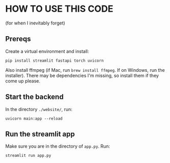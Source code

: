 # HOW TO USE THIS CODE 
(for when I inevitably forget)

## Prereqs
Create a virtual environment and install: 
```
pip install streamlit fastapi torch uvicorn
```
Also install ffmpeg (if Mac, run `brew install ffmpeg`. If on Windows, run the installer). There may be dependencies I'm missing, so install them if they come up please.

## Start the backend
In the directory `./website/`, run:
```
uvicorn main:app --reload
```

## Run the streamlit app 
Make sure you are in the directory of `app.py`. Run:
```
streamlit run app.py
```


